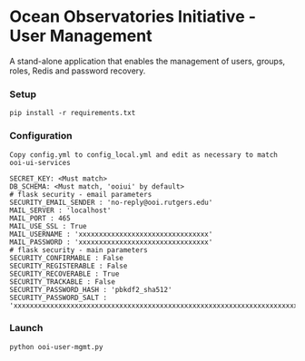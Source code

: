 Ocean Observatories Initiative - User Management
===============

A stand-alone application that enables the management of users, groups, roles, Redis and password recovery.

### Setup

    pip install -r requirements.txt
### Configuration
    Copy config.yml to config_local.yml and edit as necessary to match ooi-ui-services
    
    SECRET_KEY: <Must match>
    DB_SCHEMA: <Must match, 'ooiui' by default>
    # flask security - email parameters
    SECURITY_EMAIL_SENDER : 'no-reply@ooi.rutgers.edu'
    MAIL_SERVER : 'localhost'
    MAIL_PORT : 465
    MAIL_USE_SSL : True
    MAIL_USERNAME : 'xxxxxxxxxxxxxxxxxxxxxxxxxxxxxxxx'
    MAIL_PASSWORD : 'xxxxxxxxxxxxxxxxxxxxxxxxxxxxxxxx'
    # flask security - main parameters
    SECURITY_CONFIRMABLE : False
    SECURITY_REGISTERABLE : False
    SECURITY_RECOVERABLE : True
    SECURITY_TRACKABLE : False
    SECURITY_PASSWORD_HASH : 'pbkdf2_sha512'
    SECURITY_PASSWORD_SALT : 'xxxxxxxxxxxxxxxxxxxxxxxxxxxxxxxxxxxxxxxxxxxxxxxxxxxxxxxxxxxxxxxxxxxxxxxxxxxxxxxxxxxxxxxxxxxxxxxxxxxxxxxxxxxxxxxxxxxxxxxxxxxxxxxx'

### Launch

    python ooi-user-mgmt.py


